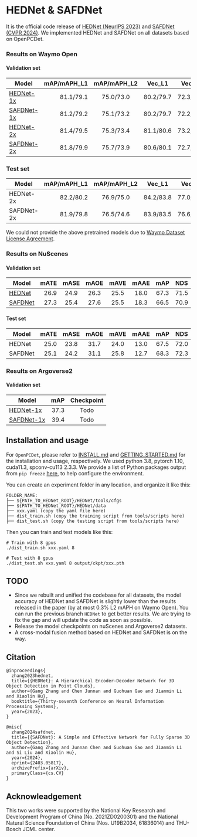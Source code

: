 # HEDNet & SAFDNet

It is the official code release of [HEDNet (NeurIPS 2023)](https://arxiv.org/pdf/2310.20234.pdf) and [SAFDNet (CVPR 2024)](https://arxiv.org/abs/2403.05817).
We implemented HEDNet and SAFDNet on all datasets based on OpenPCDet.

### Results on Waymo Open

#### Validation set
| Model | mAP/mAPH_L1 | mAP/mAPH_L2 | Vec_L1 | Vec_L2 | Ped_L1 | Ped_L2 | Cyc_L1 | Cyc_L2 |
|-------------------------------------------------------------------------------------------|----------:|:-------:|:-------:|:-------:|:-------:|:-------:|:-------:|:-------:|
| [HEDNet-1x](https://github.com/zhanggang001/HEDNet/blob/main/tools/cfgs/hednet_models/hednet_1f_1x_waymo.yaml)    | 81.1/79.1 | 75.0/73.0 | 80.2/79.7 | 72.3/71.9 | 79.3/76.4 | 76.4/71.9 | 79.1/78.1 | 76.2/75.3 |
| [SAFDNet-1x](https://github.com/zhanggang001/HEDNet/blob/main/tools/cfgs/safdnet_models/safdnet_1f_1x_waymo.yaml) | 81.2/79.2 | 75.1/73.2 | 80.2/79.7 | 72.2/71.8 | 79.9/76.9 | 76.8/72.6 | 79.1/78.1 | 76.2/75.2 |
| [HEDNet-2x](https://github.com/zhanggang001/HEDNet/blob/main/tools/cfgs/hednet_models/hednet_1f_2x_waymo.yaml)    | 81.4/79.5 | 75.3/73.4 | 81.1/80.6 | 73.2/72.7 | 84.4/80.0 | 76.8/72.6 | 78.7/77.7 | 75.8/74.9 |
| [SAFDNet-2x](https://github.com/zhanggang001/HEDNet/blob/main/tools/cfgs/safdnet_models/safdnet_1f_2x_waymo.yaml) | 81.8/79.9 | 75.7/73.9 | 80.6/80.1 | 72.7/72.3 | 84.7/80.4 | 77.3/73.1 | 80.0/79.0 | 77.2/76.2 |

### Test set
| Model | mAP/mAPH_L1 | mAP/mAPH_L2 | Vec_L1 | Vec_L2 | Ped_L1 | Ped_L2 | Cyc_L1 | Cyc_L2 | Leaderboard |
|-------|----------:|:-------:|:-------:|:-------:|:-------:|:-------:|:-------:|:-------:|:-------:|
| HEDNet-2x | 82.2/80.2 | 76.9/75.0 | 84.2/83.8 | 77.0/76.6 | 84.1/79.7 | 78.3/74.0 | 78.2/77.0 | 75.4/74.3 | [link](https://waymo.com/open/challenges/detection-3d/results/6a0c9b2c-7ae6/1694521910913280/)
| SAFDNet-2x | 81.9/79.8 | 76.5/74.6 | 83.9/83.5 | 76.6/76.2 | 84.3/79.8 | 78.3/74.1 | 77.5/76.3 | 74.6/73.4 | Todo |

We could not provide the above pretrained models due to [Waymo Dataset License Agreement](https://waymo.com/open/terms/).


### Results on NuScenes

#### Validation set
|Model|   mATE |  mASE  |  mAOE  | mAVE  | mAAE  |  mAP  |  NDS   |  Checkpoint |
|----------------------------------------------------------------------------------------------------|-------:|:------:|:------:|:-----:|:-----:|:-----:|:------:|:--------------------------------------------------------------------------------------------------:|
| [HEDNet](https://github.com/zhanggang001/HEDNet/blob/main/tools/cfgs/hednet_models/hednet_20e_nusences.yaml)  | 26.9 | 24.9 | 26.3 |	25.5 | 18.0 | 67.3 | 71.5 | [ckpt](https://cloud.tsinghua.edu.cn/f/4c1880be8453468baa4c/?dl=1) & [log](https://cloud.tsinghua.edu.cn/f/d31fb828452449a49700/?dl=1)|
| [SAFDNet](https://github.com/zhanggang001/HEDNet/blob/main/tools/cfgs/safdnet_models/safdnet_20e_nuscenes.yaml)        | 27.3 | 25.4 | 27.6 |	25.5 | 18.3 | 66.5 | 70.9 | [ckpt](https://cloud.tsinghua.edu.cn/f/5a327be6f8a440fd9d22/?dl=1) & [log](https://cloud.tsinghua.edu.cn/f/25c72526e9ad4f95851b/?dl=1) |

#### Test set
|Model| mATE | mASE | mAOE | mAVE | mAAE | mAP | NDS | Leaderboard |
|---|-------:|:------:|:------:|:-----:|:-----:|:-----:|:------:|:----:|
| HEDNet | 25.0 | 23.8 | 31.7 | 24.0 | 13.0 | 67.5 | 72.0 | [json](https://cloud.tsinghua.edu.cn/f/afc2275bdbef4ae4ac11/?dl=1) |
| SAFDNet | 25.1 | 24.2 | 31.1 | 25.8 | 12.7 | 68.3 | 72.3 | [json](https://cloud.tsinghua.edu.cn/f/6b254feee21445318e0f/?dl=1) |


### Results on Argoverse2

#### Validation set
|Model| mAP | Checkpoint |
|----|-------:|:------:|
| [HEDNet-1x](https://github.com/zhanggang001/HEDNet/blob/main/tools/cfgs/hednet_models/hednet_1f_1x_argo.yaml)     | 37.3 | Todo |
| [SAFDNet-1x](https://github.com/zhanggang001/HEDNet/blob/main/tools/cfgs/safdnet_models/safdnet_1f_1x_argo.yaml)  | 39.4 | Todo |


## Installation and usage

For `OpenPCDet`, please refer to [INSTALL.md](docs/INSTALL.md) and [GETTING_STARTED.md](docs/GETTING_STARTED.md) for the installation and usage, respectively. We used python 3.8, pytorch 1.10, cuda11.3, spconv-cu113 2.3.3. We provide a list of Python packages output from `pip freeze` [here](https://cloud.tsinghua.edu.cn/f/066bd16c12314eb6bc26/?dl=1), to help configure the environment.

You can create an experiment folder in any location, and organize it like this:
```
FOLDER_NAME:
├── ${PATH_TO_HEDNet_ROOT}/HEDNet/tools/cfgs
├── ${PATH_TO_HEDNet_ROOT}/HEDNet/data
├── xxx.yaml (copy the yaml file here)
├── dist_train.sh (copy the training script from tools/scripts here)
├── dist_test.sh (copy the testing script from tools/scripts here)
```
Then you can train and test models like this:
```
# Train with 8 gpus
./dist_train.sh xxx.yaml 8

# Test with 8 gpus
./dist_test.sh xxx.yaml 8 output/ckpt/xxx.pth
```

## TODO
- Since we rebuilt and unified the codebase for all datasets, the model accuracy of HEDNet and SAFDNet is slightly lower than the results released in the paper (by at most 0.3\% L2 mAPH on Waymo Open). You can run the previous branch ``HEDNet`` to get better results. We are trying to fix the gap and will update the code as soon as possible.
- Release the model checkpoints on nuScenes and Argoverse2 datasets.
- A cross-modal fusion method based on HEDNet and SAFDNet is on the way.


## Citation
```
@inproceedings{
  zhang2023hednet,
  title={{HEDNet}: A Hierarchical Encoder-Decoder Network for 3D Object Detection in Point Clouds},
  author={Gang Zhang and Chen Junnan and Guohuan Gao and Jianmin Li and Xiaolin Hu},
  booktitle={Thirty-seventh Conference on Neural Information Processing Systems},
  year={2023},
}

@misc{
  zhang2024safdnet,
  title={{SAFDNet}: A Simple and Effective Network for Fully Sparse 3D Object Detection},
  author={Gang Zhang and Junnan Chen and Guohuan Gao and Jianmin Li and Si Liu and Xiaolin Hu},
  year={2024},
  eprint={2403.05817},
  archivePrefix={arXiv},
  primaryClass={cs.CV}
}
```

## Acknowleadgement
This two works were supported by the National Key Research and Development Program of China (No. 2021ZD0200301) and the National Natural Science Foundation of China (Nos. U19B2034, 61836014) and THU-Bosch JCML center.
